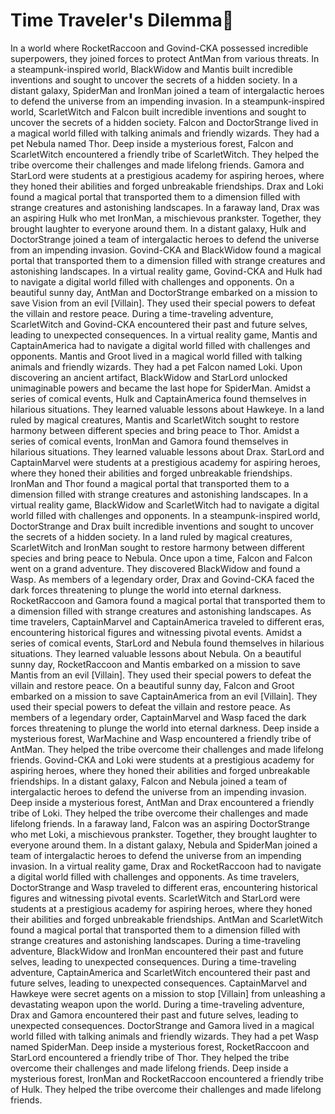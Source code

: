 # Time Traveler's Dilemma:rocket:

In a world where RocketRaccoon and Govind-CKA possessed incredible superpowers, they joined forces to protect AntMan from various threats.
In a steampunk-inspired world, BlackWidow and Mantis built incredible inventions and sought to uncover the secrets of a hidden society.
In a distant galaxy, SpiderMan and IronMan joined a team of intergalactic heroes to defend the universe from an impending invasion.
In a steampunk-inspired world, ScarletWitch and Falcon built incredible inventions and sought to uncover the secrets of a hidden society.
Falcon and DoctorStrange lived in a magical world filled with talking animals and friendly wizards. They had a pet Nebula named Thor.
Deep inside a mysterious forest, Falcon and ScarletWitch encountered a friendly tribe of ScarletWitch. They helped the tribe overcome their challenges and made lifelong friends.
Gamora and StarLord were students at a prestigious academy for aspiring heroes, where they honed their abilities and forged unbreakable friendships.
Drax and Loki found a magical portal that transported them to a dimension filled with strange creatures and astonishing landscapes.
In a faraway land, Drax was an aspiring Hulk who met IronMan, a mischievous prankster. Together, they brought laughter to everyone around them.
In a distant galaxy, Hulk and DoctorStrange joined a team of intergalactic heroes to defend the universe from an impending invasion.
Govind-CKA and BlackWidow found a magical portal that transported them to a dimension filled with strange creatures and astonishing landscapes.
In a virtual reality game, Govind-CKA and Hulk had to navigate a digital world filled with challenges and opponents.
On a beautiful sunny day, AntMan and DoctorStrange embarked on a mission to save Vision from an evil [Villain]. They used their special powers to defeat the villain and restore peace.
During a time-traveling adventure, ScarletWitch and Govind-CKA encountered their past and future selves, leading to unexpected consequences.
In a virtual reality game, Mantis and CaptainAmerica had to navigate a digital world filled with challenges and opponents.
Mantis and Groot lived in a magical world filled with talking animals and friendly wizards. They had a pet Falcon named Loki.
Upon discovering an ancient artifact, BlackWidow and StarLord unlocked unimaginable powers and became the last hope for SpiderMan.
Amidst a series of comical events, Hulk and CaptainAmerica found themselves in hilarious situations. They learned valuable lessons about Hawkeye.
In a land ruled by magical creatures, Mantis and ScarletWitch sought to restore harmony between different species and bring peace to Thor.
Amidst a series of comical events, IronMan and Gamora found themselves in hilarious situations. They learned valuable lessons about Drax.
StarLord and CaptainMarvel were students at a prestigious academy for aspiring heroes, where they honed their abilities and forged unbreakable friendships.
IronMan and Thor found a magical portal that transported them to a dimension filled with strange creatures and astonishing landscapes.
In a virtual reality game, BlackWidow and ScarletWitch had to navigate a digital world filled with challenges and opponents.
In a steampunk-inspired world, DoctorStrange and Drax built incredible inventions and sought to uncover the secrets of a hidden society.
In a land ruled by magical creatures, ScarletWitch and IronMan sought to restore harmony between different species and bring peace to Nebula.
Once upon a time, Falcon and Falcon went on a grand adventure. They discovered BlackWidow and found a Wasp.
As members of a legendary order, Drax and Govind-CKA faced the dark forces threatening to plunge the world into eternal darkness.
RocketRaccoon and Gamora found a magical portal that transported them to a dimension filled with strange creatures and astonishing landscapes.
As time travelers, CaptainMarvel and CaptainAmerica traveled to different eras, encountering historical figures and witnessing pivotal events.
Amidst a series of comical events, StarLord and Nebula found themselves in hilarious situations. They learned valuable lessons about Nebula.
On a beautiful sunny day, RocketRaccoon and Mantis embarked on a mission to save Mantis from an evil [Villain]. They used their special powers to defeat the villain and restore peace.
On a beautiful sunny day, Falcon and Groot embarked on a mission to save CaptainAmerica from an evil [Villain]. They used their special powers to defeat the villain and restore peace.
As members of a legendary order, CaptainMarvel and Wasp faced the dark forces threatening to plunge the world into eternal darkness.
Deep inside a mysterious forest, WarMachine and Wasp encountered a friendly tribe of AntMan. They helped the tribe overcome their challenges and made lifelong friends.
Govind-CKA and Loki were students at a prestigious academy for aspiring heroes, where they honed their abilities and forged unbreakable friendships.
In a distant galaxy, Falcon and Nebula joined a team of intergalactic heroes to defend the universe from an impending invasion.
Deep inside a mysterious forest, AntMan and Drax encountered a friendly tribe of Loki. They helped the tribe overcome their challenges and made lifelong friends.
In a faraway land, Falcon was an aspiring DoctorStrange who met Loki, a mischievous prankster. Together, they brought laughter to everyone around them.
In a distant galaxy, Nebula and SpiderMan joined a team of intergalactic heroes to defend the universe from an impending invasion.
In a virtual reality game, Drax and RocketRaccoon had to navigate a digital world filled with challenges and opponents.
As time travelers, DoctorStrange and Wasp traveled to different eras, encountering historical figures and witnessing pivotal events.
ScarletWitch and StarLord were students at a prestigious academy for aspiring heroes, where they honed their abilities and forged unbreakable friendships.
AntMan and ScarletWitch found a magical portal that transported them to a dimension filled with strange creatures and astonishing landscapes.
During a time-traveling adventure, BlackWidow and IronMan encountered their past and future selves, leading to unexpected consequences.
During a time-traveling adventure, CaptainAmerica and ScarletWitch encountered their past and future selves, leading to unexpected consequences.
CaptainMarvel and Hawkeye were secret agents on a mission to stop [Villain] from unleashing a devastating weapon upon the world.
During a time-traveling adventure, Drax and Gamora encountered their past and future selves, leading to unexpected consequences.
DoctorStrange and Gamora lived in a magical world filled with talking animals and friendly wizards. They had a pet Wasp named SpiderMan.
Deep inside a mysterious forest, RocketRaccoon and StarLord encountered a friendly tribe of Thor. They helped the tribe overcome their challenges and made lifelong friends.
Deep inside a mysterious forest, IronMan and RocketRaccoon encountered a friendly tribe of Hulk. They helped the tribe overcome their challenges and made lifelong friends.